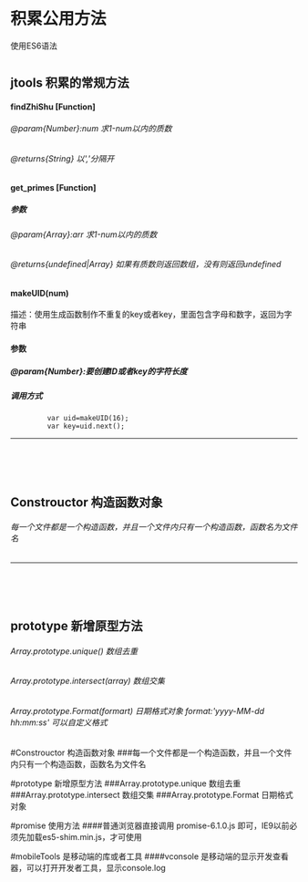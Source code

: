 # 积累公用方法
使用ES6语法
#

## jtools 积累的常规方法
#### findZhiShu [Function]
###### @param{Number}:num   求1-num以内的质数
###### @returns{String}   以','分隔开
#### get_primes [Function]
##### 参数
###### @param{Array}:arr   求1-num以内的质数
###### @returns{undefined|Array} 如果有质数则返回数组，没有则返回undefined
#### makeUID(num)
描述：使用生成函数制作不重复的key或者key，里面包含字母和数字，返回为字符串

#### 参数
##### @param{Number}:要创建ID或者key的字符长度
##### 调用方式 
             var uid=makeUID(16);
             var key=uid.next();
--------------------------------------------------------------------------
</br>
</br>
</br>

## Constrouctor 构造函数对象
###### 每一个文件都是一个构造函数，并且一个文件内只有一个构造函数，函数名为文件名
-----------------------------------------------------------------------------
</br>
</br>
</br>

## prototype 新增原型方法
###### Array.prototype.unique() 数组去重
###### Array.prototype.intersect(array) 数组交集
###### Array.prototype.Format(formart) 日期格式对象 format:'yyyy-MM-dd hh:mm:ss' 可以自定义格式






#Constrouctor 构造函数对象
###每一个文件都是一个构造函数，并且一个文件内只有一个构造函数，函数名为文件名



#prototype 新增原型方法
###Array.prototype.unique 数组去重
###Array.prototype.intersect 数组交集
###Array.prototype.Format 日期格式对象



#promise 使用方法
####普通浏览器直接调用 promise-6.1.0.js 即可，IE9以前必须先加载es5-shim.min.js，才可使用

#mobileTools 是移动端的库或者工具
####vconsole 是移动端的显示开发查看器，可以打开开发者工具，显示console.log